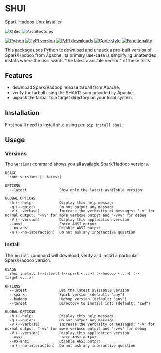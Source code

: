 # SHUI
Spark-Hadoop Unix Installer

![OSes](https://img.shields.io/badge/system-macOS%7CLinux%7CFreeBSD-green)
![Architectures](https://img.shields.io/badge/arch-i686%7Cx86__64-yellowgreen)

[![Python](https://img.shields.io/pypi/pyversions/shui.svg?logo=python&logoColor=white)](https://pypi.org/project/shui)
[![PyPI version](https://badge.fury.io/py/shui.svg)](https://badge.fury.io/py/shui)
[![PyPI downloads](https://img.shields.io/pypi/dm/shui)](https://img.shields.io/pypi/dm/shui)
[![Code style](https://github.com/jemrobinson/shui/workflows/check-code-style/badge.svg)](https://github.com/jemrobinson/shui/actions)
[![Functionality](https://github.com/jemrobinson/shui/actions/workflows/test-functionality.yaml/badge.svg)](https://github.com/jemrobinson/shui/actions)

This package uses Python to download and unpack a pre-built version of Spark/Hadoop from Apache.
Its primary use-case is simplifying unattended installs where the user wants "the latest available version" of these tools.

## Features

- download Spark/Hadoop release tarball from Apache.
- verify the tarball using the SHA512 sum provided by Apache.
- unpack the tarball to a target directory on your local system.

## Installation

First you'll need to install `shui` using pip: `pip install shui`.

## Usage

### Versions
The `versions` command shows you all available Spark/Hadoop versions.

```
USAGE
  shui versions [--latest]

OPTIONS
  --latest               Show only the latest available version

GLOBAL OPTIONS
  -h (--help)            Display this help message
  -q (--quiet)           Do not output any message
  -v (--verbose)         Increase the verbosity of messages: "-v" for normal output, "-vv" for more verbose output and "-vvv" for debug
  -V (--version)         Display this application version
  --ansi                 Force ANSI output
  --no-ansi              Disable ANSI output
  -n (--no-interaction)  Do not ask any interactive question
```

### Install
The `install` command will download, verify and install a particular Spark/Hadoop version.

```
USAGE
  shui install [--latest] [--spark <...>] [--hadoop <...>] [--target <...>]

OPTIONS
  --latest               Use the latest available version
  --spark                Spark version (default: "any")
  --hadoop               Hadoop version (default: "any")
  --target               Directory to install into (default: "cwd")

GLOBAL OPTIONS
  -h (--help)            Display this help message
  -q (--quiet)           Do not output any message
  -v (--verbose)         Increase the verbosity of messages: "-v" for normal output, "-vv" for more verbose output and "-vvv" for debug
  -V (--version)         Display this application version
  --ansi                 Force ANSI output
  --no-ansi              Disable ANSI output
  -n (--no-interaction)  Do not ask any interactive question
```
